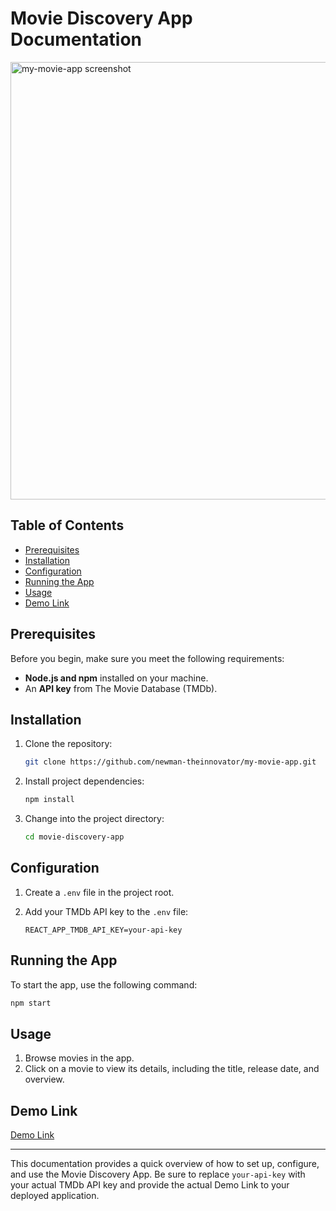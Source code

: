# Movie Discovery App Documentation
<img src="https://imgur.com/a/2P0qQvq" alt="my-movie-app screenshot" width="700">


## Table of Contents

- [Prerequisites](#prerequisites)
- [Installation](#installation)
- [Configuration](#configuration)
- [Running the App](#running-the-app)
- [Usage](#usage)
- [Demo Link](#demo-link)

## Prerequisites

Before you begin, make sure you meet the following requirements:

- **Node.js and npm** installed on your machine.
- An **API key** from The Movie Database (TMDb).

## Installation

1. Clone the repository:

   ```bash
   git clone https://github.com/newman-theinnovator/my-movie-app.git
   ```

2. Install project dependencies:

   ```bash
   npm install
   ```

3. Change into the project directory:

   ```bash
   cd movie-discovery-app
   ```

## Configuration

1. Create a `.env` file in the project root.

2. Add your TMDb API key to the `.env` file:

   ```env
   REACT_APP_TMDB_API_KEY=your-api-key
   ```

## Running the App

To start the app, use the following command:

```bash
npm start
```

## Usage

1. Browse movies in the app.
2. Click on a movie to view its details, including the title, release date, and overview.

## Demo Link

[Demo Link](https://my-movie-app-delta.vercel.app/)  

---

This documentation provides a quick overview of how to set up, configure, and use the Movie Discovery App. Be sure to replace `your-api-key` with your actual TMDb API key and provide the actual Demo Link to your deployed application.
